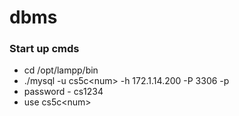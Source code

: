 # dbms

### Start up cmds
- cd /opt/lampp/bin
- ./mysql -u cs5c\<num> -h 172.1.14.200 -P 3306 -p
- password - cs1234
- use cs5c\<num>
